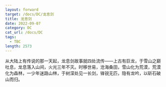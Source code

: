 ```yaml
---
layout: forward
target: /docs/DC/龙息剑
title: 龙息剑
date: 2022-09-07
category: DC
cat_url: /docs/DC
tags: 
  - TBC
length: 2573
---
```


从大陆上有传说的那一天起，龙息剑故事就四处流传——上古有巨龙，于雪山之巅吐息，龙息落入山间，火光三年不灭。时移世易，沧海桑田，雪山化为荒漠，荒漠化为森林，一少年迷路山林，于树深处见一长剑，锋锐无匹，隐有龙吟，以斫石破山而归。

